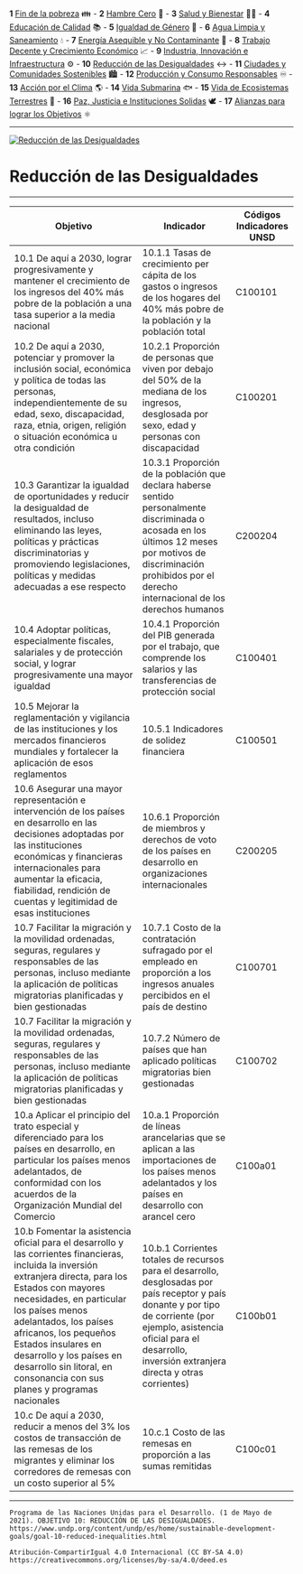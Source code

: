  **1**   [Fin de la pobreza](1.md) 👪 - **2**   [Hambre Cero](2.md) 🍲 - **3**   [Salud y Bienestar](3.md) 🧑‍⚕️ - **4**   [Educación de  Calidad](4.md) 📚 - **5**   [Igualdad de Género](5.md) 👥 - **6**   [Agua Limpia y Saneamiento](6.md) 💧 - **7**   [Energía Asequible y No Contaminante](7.md) 🔆 - **8**   [Trabajo Decente y Crecimiento Económico](8.md) 📈 - **9**   [Industria, Innovación e Infraestructura](9.md) ⚙️ - **10**   [Reducción de las Desigualdades](10.md) ↔️ - **11**   [Ciudades y Comunidades Sostenibles](11.md) 🏙️ - **12**   [Producción y Consumo Responsables](12.md) ♾️ - **13**   [Acción por el Clima](13.md) 🌎 - **14**   [Vida Submarina](14.md) 🐟 - **15**   [Vida de Ecosistemas Terrestres](15.md) 🌳 - **16**   [Paz, Justicia e Instituciones Solidas](16.md) 🕊️ - **17**   [Alianzas para lograr los Objetivos](17.md) ⚛️
 
--------------------------------------------
[![Reducción de las Desigualdades](https://www.undp.org/content/dam/undp/sdg/tiles/sdg-es-10.png "Reducción de las Desigualdades")
](https://www.undp.org/content/undp/es/home/sustainable-development-goals/goal-10-reduced-inequalities.html)

# Reducción de las Desigualdades
--------------------------------------------

|Objetivo|Indicador|Códigos Indicadores UNSD|
| ----- | ----- | ----- |
|10.1 De aquí a 2030, lograr progresivamente y mantener el crecimiento de los ingresos del 40% más pobre de la población a una tasa superior a la media nacional|10.1.1 Tasas de crecimiento per cápita de los gastos o ingresos de los hogares del 40% más pobre de la población y la población total|C100101
|10.2 De aquí a 2030, potenciar y promover la inclusión social, económica y política de todas las personas, independientemente de su edad, sexo, discapacidad, raza, etnia, origen, religión o situación económica u otra condición|10.2.1 Proporción de personas que viven por debajo del 50% de la mediana de los ingresos, desglosada por sexo, edad y personas con discapacidad|C100201
|10.3 Garantizar la igualdad de oportunidades y reducir la desigualdad de resultados, incluso eliminando las leyes, políticas y prácticas discriminatorias y promoviendo legislaciones, políticas y medidas adecuadas a ese respecto|10.3.1 Proporción de la población que declara haberse sentido personalmente discriminada o acosada en los últimos 12 meses por motivos de discriminación prohibidos por el derecho internacional de los derechos humanos|C200204
|10.4 Adoptar políticas, especialmente fiscales, salariales y de protección social, y lograr progresivamente una mayor igualdad|10.4.1 Proporción del PIB generada por el trabajo, que comprende los salarios y las transferencias de protección social|C100401
10.5 Mejorar la reglamentación y vigilancia de las instituciones y los mercados financieros mundiales y fortalecer la aplicación de esos reglamentos|10.5.1 Indicadores de solidez financiera|C100501
|10.6 Asegurar una mayor representación e intervención de los países en desarrollo en las decisiones adoptadas por las instituciones económicas y financieras internacionales para aumentar la eficacia, fiabilidad, rendición de cuentas y legitimidad de esas instituciones|10.6.1 Proporción de miembros y derechos de voto de los países en desarrollo en organizaciones internacionales|C200205
|10.7 Facilitar la migración y la movilidad ordenadas, seguras, regulares y responsables de las personas, incluso mediante la aplicación de políticas migratorias planificadas y bien gestionadas|10.7.1 Costo de la contratación sufragado por el empleado en proporción a los ingresos anuales percibidos en el país de destino|C100701
|10.7 Facilitar la migración y la movilidad ordenadas, seguras, regulares y responsables de las personas, incluso mediante la aplicación de políticas migratorias planificadas y bien gestionadas|10.7.2 Número de países que han aplicado políticas migratorias bien gestionadas|C100702
|10.a Aplicar el principio del trato especial y diferenciado para los países en desarrollo, en particular los países menos adelantados, de conformidad con los acuerdos de la Organización Mundial del Comercio|10.a.1 Proporción de líneas arancelarias que se aplican a las importaciones de los países menos adelantados y los países en desarrollo con arancel cero|C100a01
|10.b Fomentar la asistencia oficial para el desarrollo y las corrientes financieras, incluida la inversión extranjera directa, para los Estados con mayores necesidades, en particular los países menos adelantados, los países africanos, los pequeños Estados insulares en desarrollo y los países en desarrollo sin litoral, en consonancia con sus planes y programas nacionales|10.b.1 Corrientes totales de recursos para el desarrollo, desglosadas por país receptor y país donante y por tipo de corriente (por ejemplo, asistencia oficial para el desarrollo, inversión extranjera directa y otras corrientes)|C100b01
|10.c De aquí a 2030, reducir a menos del 3% los costos de transacción de las remesas de los migrantes y eliminar los corredores de remesas con un costo superior al 5%|10.c.1 Costo de las remesas en proporción a las sumas remitidas|C100c01


------
```Programa de las Naciones Unidas para el Desarrollo. (1 de Mayo de 2021). OBJETIVO 10: REDUCCIÓN DE LAS DESIGUALDADES. https://www.undp.org/content/undp/es/home/sustainable-development-goals/goal-10-reduced-inequalities.html```


```Atribución-CompartirIgual 4.0 Internacional (CC BY-SA 4.0) https://creativecommons.org/licenses/by-sa/4.0/deed.es```
